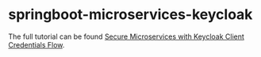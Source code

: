 # springboot-microservices-keycloak
The full tutorial can be found [Secure Microservices with Keycloak Client Credentials Flow](http://13.212.54.136/index.php/2023/10/01/secure-microservices-with-keycloak-client-credentials-flow/).
